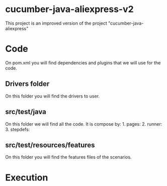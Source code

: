 # cucumber-java-aliexpress-v2
This project is an improved version of the project "cucumber-java-aliexpress"

# Code
On pom.xml you will find dependencies and plugins that we will use for the code.
    
## Drivers folder
On this folder you will find the drivers to user.

## src/test/java
On this folder we will find all the code. It is compose by:
    1. pages:
    2. runner:
    3. stepdefs:
    
## src/test/resources/features
On this folder you will find the features files of the scenarios.

# Execution




